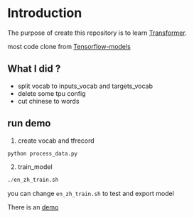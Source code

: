# Introduction

The purpose of create this repository is to learn [Transformer](https://arxiv.org/abs/1706.03762).

most code clone from [Tensorflow-models](https://github.com/tensorflow/models/tree/master/official/transformer)

## What I did ?

- split vocab to inputs_vocab and targets_vocab
- delete some tpu config
- cut chinese to words 

## run demo

1. create vocab and tfrecord
```python
python process_data.py
```

2. train_model
```python
./en_zh_train.sh
```

you can change ```en_zh_train.sh``` to test and export model


There is an [demo](ai.midday.me)

